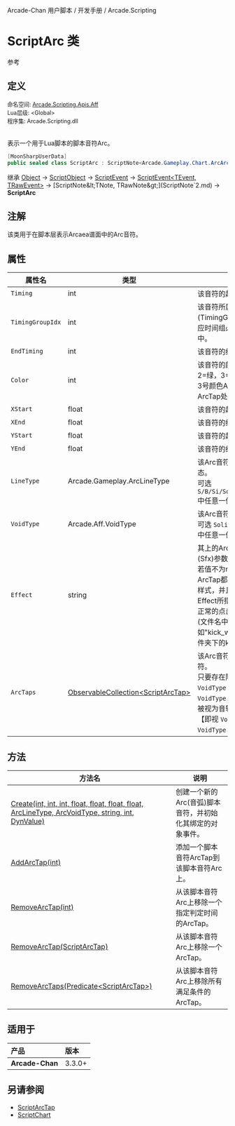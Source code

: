Arcade-Chan 用户脚本 / 开发手册 / Arcade.Scripting
# ScriptArc 类
参考

## 定义
<div style="font-size: 90%;">
命名空间: <a href="README.md">Arcade.Scripting.Apis.Aff</a><br />
Lua层级: &lt;Global&gt;<br />
程序集: Arcade.Scripting.dll
</div><br />

表示一个用于Lua脚本的脚本音符Arc。

```csharp
[MoonSharpUserData]
public sealed class ScriptArc : ScriptNote<Arcade.Gameplay.Chart.ArcArc, Arcade.Aff.RawAffArc>
```

继承 [Object](https://learn.microsoft.com/zh-cn/dotnet/api/system.object?view=latest) -> [ScriptObject](ScriptObject.md) -> [ScriptEvent](ScriptEvent.md) -> [ScriptEvent&lt;TEvent, TRawEvent&gt;](ScriptEvent`2.md) -> [ScriptNote&lt;TNote, TRawNote&gt;](ScriptNote`2.md) -> **ScriptArc**

## 注解
该类用于在脚本层表示Arcaea谱面中的Arc音符。

## 属性
| 属性名 | 类型 | 说明 |
| -- | -- | -- |
| ``Timing`` | int | 该音符的起始时间。 |
| ``TimingGroupIdx`` | int | 该音符所属的时间组(TimingGroup)的索引下标。对应时间组必须已经存在于谱面中。 |
| ``EndTiming`` | int | 该音符的结束时间。 |
| ``Color`` | int | 该音符的颜色。0=蓝，1=红，2=绿，3=灰/白(持续时间0ms的3号颜色Arc会视为可变长度的ArcTap处理)。 |
| ``XStart`` | float | 该音符的起始X坐标。 |
| ``XEnd`` | float | 该音符的结束X坐标。 |
| ``YStart`` | float | 该音符的起始Y坐标。 |
| ``YEnd`` | float | 该音符的结束Y坐标。 |
| ``LineType`` | Arcade.Gameplay.ArcLineType | 该Arc音符的音弧缓动(曲线)形态。<br />可选 ``S/B/Si/So/SiSi/SiSo/SoSi/SoSo``中任意一值。 |
| ``VoidType`` | Arcade.Aff.VoidType | 该Arc音符的音轨状态类型。<br />可选 ``Solid/Void/VoidDesignant``中任意一值。 |
| ``Effect`` | string | 其上的ArcTap音符的特殊音效(Sfx)参数。<br />若值不为none，其上所有的ArcTap都会表示为SfxArcTap的样式，并且单击判定成功时播放Effect所指的音效wav文件，而非正常的点击音效(hitsound)。<br />(文件名中"."用"_"代替, 例如"kick_wav"表示音效是项目文件夹下的kick.wav) |
| ``ArcTaps`` | [ObservableCollection&lt;ScriptArcTap&gt;](https://docs.microsoft.com/zh-cn/dotnet/api/system.collections.objectmodel.observablecollection-1?view=latest) | 该Arc音符上的所有ArcTap音符。<br />只要存在附属ArcTap，若 ``VoidType`` 的值为 ``VoidType.Solid``，该Arc音符也会被视为音轨(Trace/Vold)处理【即视 ``VoidType`` 为 ``VoidType.Void``】。 |

## 方法
| 方法名 | 说明 |
| -- | -- |
| [Create(int, int, int, float, float, float, float, ArcLineType, ArcVoidType, string, int, DynValue)](ScriptArc_Create.md) | 创建一个新的Arc(音弧)脚本音符，并初始化其绑定的对象事件。 |
| [AddArcTap(int)](ScriptArc_AddArcTap.md) | 添加一个脚本音符ArcTap到该脚本音符Arc上。 |
| [RemoveArcTap(int)](ScriptArc_RemoveArcTap.md#Overload_int) | 从该脚本音符Arc上移除一个指定判定时间的ArcTap。 |
| [RemoveArcTap(ScriptArcTap)](ScriptArc_RemoveArcTap.md#Overload_ScriptArcTap) | 从该脚本音符Arc上移除一个ArcTap。 |
| [RemoveArcTaps(Predicate&lt;ScriptArcTap&gt;)](ScriptArc_RemoveArcTaps.md) | 从该脚本音符Arc上移除所有满足条件的ArcTap。 |

## 适用于
| 产品 | 版本 |
|:----|:----|
| **Arcade-Chan** | 3.3.0+ |

## 另请参阅
- [ScriptArcTap](ScriptArcTap.md)
- [ScriptChart](ScriptChart.md)